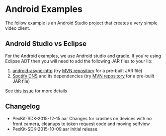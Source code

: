 # Android Examples

The follow example is an Android Studio project that creates a very simple video client.

## Android Studio vs Eclipse

For the Android examples, we use Android studio and gradle.  If you're
using Eclipse ADT then you will need to add the following JAR files to
your lib:

1. [android-async-http](https://github.com/loopj/android-async-http) (try [MVN repository](http://mvnrepository.com/artifact/com.loopj.android/android-async-http/1.4.9) for a pre-built JAR file)
1. [Spotify DNS](https://github.com/spotify/dns-java) and its dependencies (try [MVN repository](http://mvnrepository.com/artifact/com.spotify/dns/3.0.2) for a pre-built JAR file)

See [this issue](https://github.com/pexip/pexkit-sdk/issues/4) for more details

## Changelog

  - PexKit-SDK-2015-12-15.aar  Changes for crashes on devices with no
                               front camera, cleanups to token request code and moving selfview
  - PexKit-SDK-2015-10-09.aar  Initial release
